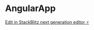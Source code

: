 # AngularApp

[Edit in StackBlitz next generation editor ⚡️](https://stackblitz.com/~/github.com/jcberrocal/AngularApp)